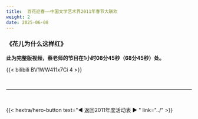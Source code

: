 ```yaml
---
title:  百花迎春——中国文学艺术界2011年春节大联欢
weight: 2
date: 2025-06-08
---
```



### 《花儿为什么这样红》

**此为完整版视频，蔡老师的节目在1小时08分45秒（68分45秒）处。**

{{< bilibili BV1WW411x7Ci 4 >}}


<br>
<hr>
<br>

{{< hextra/hero-button text="◀ 返回2011年度活动表 ▶ " link="../" >}}